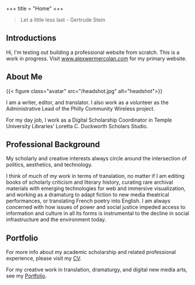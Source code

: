 +++
title = "Home"
+++

> Let a little less last - Gertrude Stein

## Introductions

Hi, I'm testing out building a professional website from scratch. This is a work in progress. Visit www.alexwermercolan.com for my primary website.

## About Me

{{< figure class="avatar" src="/headshot.jpg" alt="headshot">}}

I am a writer, editor, and translator. I also work as a volunteer as the Administrative Lead of the Philly Community Wireless project. 

For my day job, I work as a Digital Scholarship Coordinator in Temple University Libraries' Loretta C. Duckworth Scholars Studio. 

## Professional Background 

My scholarly and creative interests always circle around the intersection of politics, aesthetics, and technology. 

I think of much of my work in terms of translation, no matter if I am editing books of scholarly criticism and literary history, curating rare archival materials with emerging technologies for web and immersive visualization, and working as a dramaturg to adapt fiction to new media theatrical performances, or translating French poetry into English. I am always concerned with how issues of power and social justice impeded access to information and culture in all its forms is instrumental to the decline in social infrastructure and the environment today.

## Portfolio

For more info about my academic scholarship and related professional experience, please visit my [CV](/cv).

For my creative work in translation, dramaturgy, and digital new media arts, see my [Portfolio](/portfolio).
